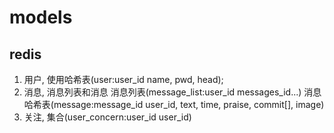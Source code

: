 # models

## redis
1. 用户, 使用哈希表(user:user_id name, pwd, head);
2. 消息, 消息列表和消息
    消息列表(message_list:user_id messages_id...)
    消息哈希表(message:message_id user_id, text, time, praise, commit[], image)
3. 关注, 集合(user_concern:user_id user_id)